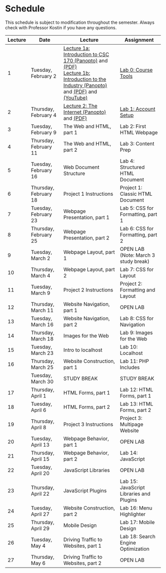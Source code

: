 # Schedule
This schedule is subject to modification throughout the semester. Always check with Professor Kostin if you have any questions.

| Lecture | Date                        | Lecture                             | Assignment                             |
| ------- | --------------------------- | ----------------------------------- | ---------------------------------------- |
| 1       | Tuesday, February 2  | [Lecture 1a: Introduction to CSC 170 (Panopto)](https://rochester.hosted.panopto.com/Panopto/Pages/Viewer.aspx?id=b785f3ff-77e8-4f1e-b342-acae0128a2f8) and [(PDF)](01-intro/intro-csc170.pdf)<br>[Lecture 1b: Introduction to the Industry (Panopto) ](https://rochester.hosted.panopto.com/Panopto/Pages/Viewer.aspx?id=52ba787a-2584-4ce2-a846-acae0128ef27)and [(PDF)](01-intro/intro-industry.pdf) and [(YouTube)](https://youtu.be/J8hzJxb0rpc) | [Lab 0: Course Tools](lab00-course-tools/instructions.md) |
| 2       | Thursday, February 4  | [Lecture 2: The Internet (Panopto)](https://rochester.hosted.panopto.com/Panopto/Pages/Viewer.aspx?id=6bc432aa-67a8-4203-897f-acc5002fbf0f) and [(PDF)](02-the-internet/the-internet.pdf) | [Lab 1: Account Setup](lab01-account-setup/instructions.md) |
| 3       | Tuesday, February 9   | The Web and HTML, part 1 | Lab 2: First HTML Webpage                |
| 4       | Thursday, February 11 | The Web and HTML, part 2            | Lab 3: Content Prep                      |
| 5       | Tuesday, February 16  | Web Document Structure              | Lab 4: Structured HTML Document          |
| 6       | Thursday, February 18 | Project 1 Instructions              | Project 1: Classic HTML Document  |
| 7       | Tuesday, February 23  | Webpage Presentation, part 1        | Lab 5: CSS for Formatting, part 1        |
| 8       | Thursday, February 25 | Webpage Presentation, part 2        | Lab 6: CSS for Formatting, part 2        |
| 9       | Tuesday, March 2      | Webpage Layout, part 1              | OPEN LAB (Note: March 3 study break)     |
| 10      | Thursday, March 4     | Webpage Layout, part 2              | Lab 7: CSS for Layout                    |
| 11      | Tuesday, March 9      | Project 2 Instructions              | Project 2: Formatting and Layout  |
| 12      | Thursday, March 11    | Website Navigation, part 1          | OPEN LAB                                 |
| 13      | Tuesday, March 16     | Website Navigation, part 2          | Lab 8: CSS for Navigation                |
| 14      | Thursday, March 18    | Images for the Web                  | Lab 9: Images for the Web                |
| 15      | Tuesday, March 23     | Intro to localhost                  | Lab 10: Localhost                        |
| 16      | Thursday, March 25    | Website Construction, part 1        | Lab 11: PHP Includes                     |
|         | Tuesday, March 30     | STUDY BREAK                         | STUDY BREAK                              |
| 17      | Thursday, April 1     | HTML Forms, part 1                  | Lab 12: HTML Forms, part 1               |
| 18      | Tuesday, April 6      | HTML Forms, part 2                  | Lab 13: HTML Forms, part 2               |
| 19      | Thursday, April 8     | Project 3 Instructions              | Project 3: Multipage Website                              |
| 20      | Tuesday, April 13     | Webpage Behavior, part 1            | OPEN LAB                                 |
| 21      | Thursday, April 15    | Webpage Behavior, part 2            | Lab 14: JavaScript                       |
| 22      | Tuesday, April 20     | JavaScript Libraries                | OPEN LAB                                 |
| 23      | Thursday, April 22    | JavaScript Plugins                  | Lab 15: JavaScript Libraries and Plugins |
| 24      | Tuesday, April 27     | Website Construction, part 2        | Lab 16: Menu Highlighter                 |
| 25      | Thursday, April 29    | Mobile Design                       | Lab 17: Mobile Design                    |
| 26      | Tuesday, May 4        | Driving Traffic to Websites, part 1 | Lab 18: Search Engine Optimization       |
| 27      | Thursday, May 6       | Driving Traffic to Websites, part 2 | OPEN LAB                                 |